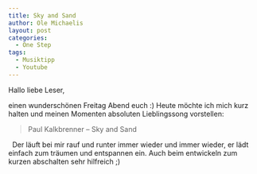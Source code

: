 ```yaml
---
title: Sky and Sand
author: Ole Michaelis
layout: post
categories:
  - One Step
tags:
  - Musiktipp
  - Youtube
---
```


Hallo liebe Leser,

einen wunderschönen Freitag Abend euch :) Heute möchte ich mich kurz halten und meinen Momenten absoluten Lieblingssong vorstellen:

> Paul Kalkbrenner – Sky and Sand
>  





 
Der läuft bei mir rauf und runter immer wieder und immer wieder, er lädt einfach zum träumen und entspannen ein. Auch beim entwickeln zum kurzen abschalten sehr hilfreich ;)